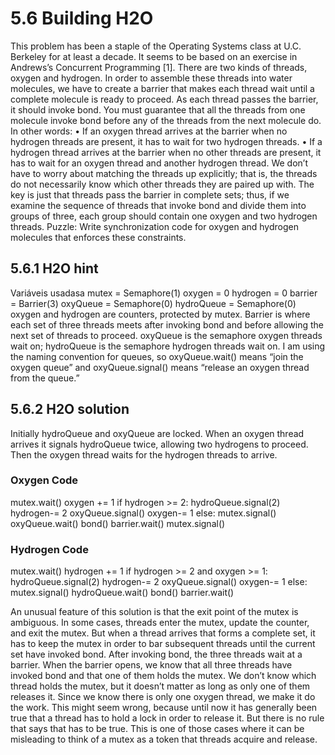 # 5.6 Building H2O 
This problem has been a staple of the Operating Systems class at U.C. 
Berkeley for at least a decade. It seems to be based on an exercise in Andrews’s Concurrent Programming [1]. 
There are two kinds of threads, oxygen and hydrogen. In order to assemble these threads into water molecules, we have to create a barrier that makes each thread wait until a complete molecule is ready to proceed. As each thread passes the barrier, it should invoke bond. You must guarantee that all the threads from one molecule invoke bond before any of the threads from the next molecule do. In other words: • If an oxygen thread arrives at the barrier when no hydrogen threads are present, it has to wait for two hydrogen threads. • If a hydrogen thread arrives at the barrier when no other threads are present, it has to wait for an oxygen thread and another hydrogen thread. We don’t have to worry about matching the threads up explicitly; that is, the threads do not necessarily know which other threads they are paired up with. The key is just that threads pass the barrier in complete sets; thus, if we examine the sequence of threads that invoke bond and divide them into groups of three, each group should contain one oxygen and two hydrogen threads. 
Puzzle: Write synchronization code for oxygen and hydrogen molecules that enforces these constraints.

## 5.6.1 H2O hint
Variáveis usadasa
mutex = Semaphore(1) 
oxygen = 0 
hydrogen = 0
barrier = Barrier(3)
oxyQueue = Semaphore(0)
hydroQueue = Semaphore(0)
oxygen and hydrogen are counters, protected by mutex. 
Barrier is where each set of three threads meets after invoking bond and before allowing the next set of threads to proceed. oxyQueue is the semaphore oxygen threads wait on; hydroQueue is the semaphore hydrogen threads wait on. 
I am using the naming convention for queues, so oxyQueue.wait() means “join the oxygen queue” and oxyQueue.signal() means “release an oxygen thread from the queue.”

## 5.6.2 H2O solution
Initially hydroQueue and oxyQueue are locked. When an oxygen thread arrives it signals hydroQueue twice, allowing two hydrogens to proceed. Then the oxygen thread waits for the hydrogen threads to arrive.

### Oxygen Code
mutex.wait() 
  oxygen += 1 
  if hydrogen >= 2: 
    hydroQueue.signal(2) 
    hydrogen-= 2 
    oxyQueue.signal() 
    oxygen-= 1 
  else: 
    mutex.signal() 
  oxyQueue.wait() 
  bond() 
  barrier.wait() 
  mutex.signal()


### Hydrogen Code
mutex.wait() 
  hydrogen += 1 
  if hydrogen >= 2 and oxygen >= 1: 
    hydroQueue.signal(2) 
    hydrogen-= 2 
    oxyQueue.signal() 
    oxygen-= 1 
  else: 
    mutex.signal() 
  hydroQueue.wait() 
  bond() 
  barrier.wait()

  An unusual feature of this solution is that the exit point of the mutex is ambiguous. In some cases, threads enter the mutex, update the counter, and exit the mutex. But when a thread arrives that forms a complete set, it has to keep the mutex in order to bar subsequent threads until the current set have invoked bond. 
  After invoking bond, the three threads wait at a barrier. When the barrier opens, we know that all three threads have invoked bond and that one of them holds the mutex. We don’t know which thread holds the mutex, but it doesn’t matter as long as only one of them releases it. Since we know there is only one oxygen thread, we make it do the work. 
  This might seem wrong, because until now it has generally been true that a thread has to hold a lock in order to release it. But there is no rule that says that has to be true. This is one of those cases where it can be misleading to think of a mutex as a token that threads acquire and release.
